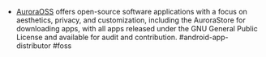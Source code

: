 - [AuroraOSS](https://auroraoss.com/) offers open-source software applications with a focus on aesthetics, privacy, and customization, including the AuroraStore for downloading apps, with all apps released under the GNU General Public License and available for audit and contribution. #android-app-distributor #foss
